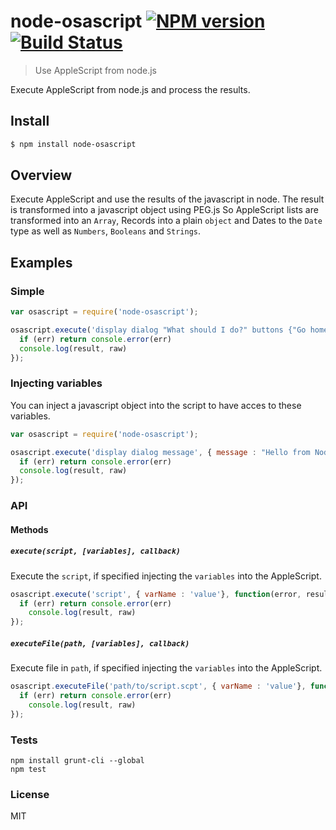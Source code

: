 # node-osascript [![NPM version](https://badge.fury.io/js/node-osascript.svg)](http://badge.fury.io/js/node-osascript) [![Build Status](https://travis-ci.org/FWeinb/node-osascript.svg?branch=master)](https://travis-ci.org/FWeinb/node-osascript)

> Use AppleScript from node.js

Execute AppleScript from node.js and process the results.

## Install

```sh
$ npm install node-osascript
```

## Overview

Execute AppleScript and use the results of the javascript in node.
The result is transformed into a javascript object using PEG.js
So AppleScript lists are transformed into an `Array`, Records into a plain `object` and
Dates to the `Date` type as well as `Numbers`, `Booleans` and `Strings`.

## Examples

### Simple

```js
var osascript = require('node-osascript');

osascript.execute('display dialog "What should I do?" buttons {"Go home", "Work", "Nothing"}\nset DlogResult to result\n return result', function(err, result, raw){
  if (err) return console.error(err)
  console.log(result, raw)
});
```

### Injecting variables

You can inject a javascript object into the script to have acces to these variables.

```js
var osascript = require('node-osascript');

osascript.execute('display dialog message', { message : "Hello from Node.JS" },function(err, result, raw){
  if (err) return console.error(err)
  console.log(result, raw)
});
```

### API

#### Methods

##### `execute(script, [variables], callback)`

Execute the `script`, if specified injecting the `variables` into the AppleScript.

```js
osascript.execute('script', { varName : 'value'}, function(error, result, raw){
  if (err) return console.error(err)
    console.log(result, raw)
});
```

##### `executeFile(path, [variables], callback)`

Execute file in `path`, if specified injecting the `variables` into the AppleScript.

```js
osascript.executeFile('path/to/script.scpt', { varName : 'value'}, function(error, result, raw){
  if (err) return console.error(err)
    console.log(result, raw)
});
```

### Tests

```
npm install grunt-cli --global
npm test
```

### License

MIT
